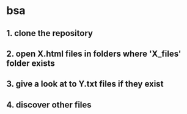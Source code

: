 # bsa

## 1. clone the repository
## 2. open X.html files in folders where 'X_files' folder exists
## 3. give a look at to Y.txt files if they exist
## 4. discover other files
